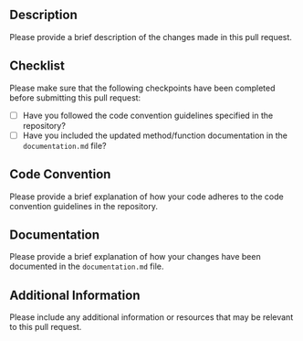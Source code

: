 ## Description

Please provide a brief description of the changes made in this pull request.

## Checklist

Please make sure that the following checkpoints have been completed before submitting this pull request:

- [ ] Have you followed the code convention guidelines specified in the repository?
- [ ] Have you included the updated method/function documentation in the `documentation.md` file?

## Code Convention

Please provide a brief explanation of how your code adheres to the code convention guidelines in the repository.

## Documentation

Please provide a brief explanation of how your changes have been documented in the `documentation.md` file.

## Additional Information

Please include any additional information or resources that may be relevant to this pull request.
